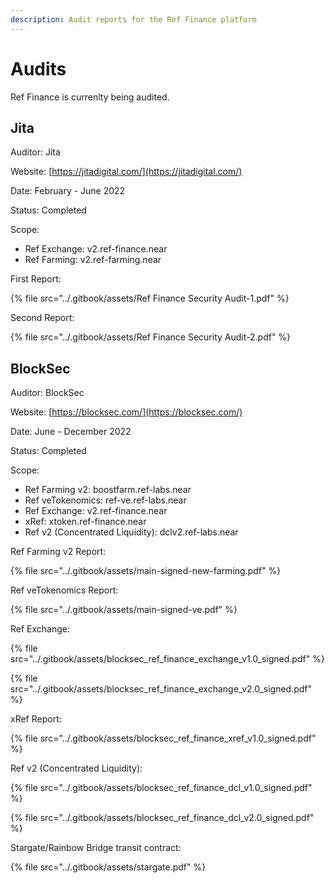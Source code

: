 ```yaml
---
description: Audit reports for the Ref Finance platform
---
```


# Audits

Ref Finance is currenlty being audited.

## Jita

Auditor: Jita

Website: [https://jitadigital.com/](https://jitadigital.com/)

Date: February - June 2022

Status: Completed

Scope:

* Ref Exchange: v2.ref-finance.near
* Ref Farming: v2.ref-farming.near

First Report:

{% file src="../.gitbook/assets/Ref Finance Security Audit-1.pdf" %}

Second Report:

{% file src="../.gitbook/assets/Ref Finance Security Audit-2.pdf" %}

## BlockSec

Auditor: BlockSec

Website: [https://blocksec.com/](https://blocksec.com/)

Date: June - December 2022

Status: Completed

Scope:

* Ref Farming v2: boostfarm.ref-labs.near
* Ref veTokenomics: ref-ve.ref-labs.near
* Ref Exchange: v2.ref-finance.near
* xRef: xtoken.ref-finance.near
* Ref v2 (Concentrated Liquidity): dclv2.ref-labs.near

Ref Farming v2 Report:

{% file src="../.gitbook/assets/main-signed-new-farming.pdf" %}

Ref veTokenomics Report:

{% file src="../.gitbook/assets/main-signed-ve.pdf" %}

Ref Exchange:

{% file src="../.gitbook/assets/blocksec_ref_finance_exchange_v1.0_signed.pdf" %}

{% file src="../.gitbook/assets/blocksec_ref_finance_exchange_v2.0_signed.pdf" %}

xRef Report:

{% file src="../.gitbook/assets/blocksec_ref_finance_xref_v1.0_signed.pdf" %}

Ref v2 (Concentrated Liquidity):

{% file src="../.gitbook/assets/blocksec_ref_finance_dcl_v1.0_signed.pdf" %}

{% file src="../.gitbook/assets/blocksec_ref_finance_dcl_v2.0_signed.pdf" %}

Stargate/Rainbow Bridge transit contract:

{% file src="../.gitbook/assets/stargate.pdf" %}
